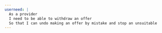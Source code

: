 ```yaml
---
userneed: |
  As a provider
  I need to be able to withdraw an offer
  So that I can undo making an offer by mistake and stop an unsuitable candidate from progressing
---
```

